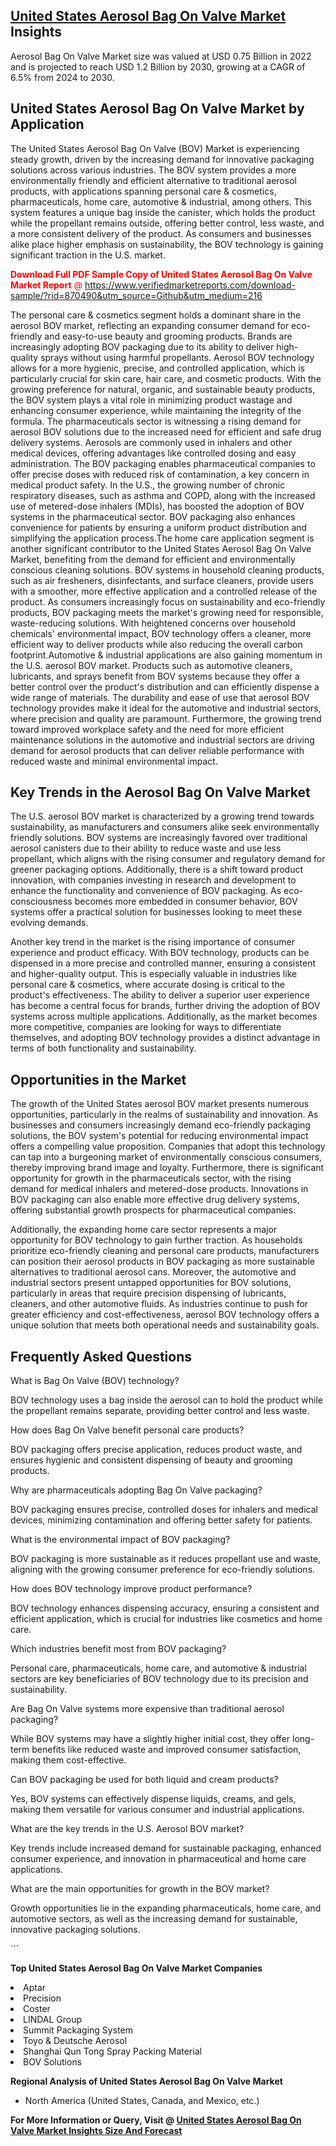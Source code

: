<h2><a href="https://www.verifiedmarketreports.com/download-sample/?rid=870490&amp;utm_source=Github&amp;utm_medium=216" target="_blank">United States Aerosol Bag On Valve Market</a> Insights</h2><p>Aerosol Bag On Valve Market size was valued at USD 0.75 Billion in 2022 and is projected to reach USD 1.2 Billion by 2030, growing at a CAGR of 6.5% from 2024 to 2030.</p><p><h2>United States Aerosol Bag On Valve Market by Application</h2><p>The United States Aerosol Bag On Valve (BOV) Market is experiencing steady growth, driven by the increasing demand for innovative packaging solutions across various industries. The BOV system provides a more environmentally friendly and efficient alternative to traditional aerosol products, with applications spanning personal care & cosmetics, pharmaceuticals, home care, automotive & industrial, among others. This system features a unique bag inside the canister, which holds the product while the propellant remains outside, offering better control, less waste, and a more consistent delivery of the product. As consumers and businesses alike place higher emphasis on sustainability, the BOV technology is gaining significant traction in the U.S. market. <p><span class=""><span style="color: #ff0000;"><strong>Download Full PDF Sample Copy of United States Aerosol Bag On Valve Market Report</strong> @ </span><a href="https://www.verifiedmarketreports.com/download-sample/?rid=870490&amp;utm_source=Github&amp;utm_medium=216" target="_blank">https://www.verifiedmarketreports.com/download-sample/?rid=870490&amp;utm_source=Github&amp;utm_medium=216</a></span></p>The personal care & cosmetics segment holds a dominant share in the aerosol BOV market, reflecting an expanding consumer demand for eco-friendly and easy-to-use beauty and grooming products. Brands are increasingly adopting BOV packaging due to its ability to deliver high-quality sprays without using harmful propellants. Aerosol BOV technology allows for a more hygienic, precise, and controlled application, which is particularly crucial for skin care, hair care, and cosmetic products. With the growing preference for natural, organic, and sustainable beauty products, the BOV system plays a vital role in minimizing product wastage and enhancing consumer experience, while maintaining the integrity of the formula. The pharmaceuticals sector is witnessing a rising demand for aerosol BOV solutions due to the increased need for efficient and safe drug delivery systems. Aerosols are commonly used in inhalers and other medical devices, offering advantages like controlled dosing and easy administration. The BOV packaging enables pharmaceutical companies to offer precise doses with reduced risk of contamination, a key concern in medical product safety. In the U.S., the growing number of chronic respiratory diseases, such as asthma and COPD, along with the increased use of metered-dose inhalers (MDIs), has boosted the adoption of BOV systems in the pharmaceutical sector. BOV packaging also enhances convenience for patients by ensuring a uniform product distribution and simplifying the application process.The home care application segment is another significant contributor to the United States Aerosol Bag On Valve Market, benefiting from the demand for efficient and environmentally conscious cleaning solutions. BOV systems in household cleaning products, such as air fresheners, disinfectants, and surface cleaners, provide users with a smoother, more effective application and a controlled release of the product. As consumers increasingly focus on sustainability and eco-friendly products, BOV packaging meets the market's growing need for responsible, waste-reducing solutions. With heightened concerns over household chemicals' environmental impact, BOV technology offers a cleaner, more efficient way to deliver products while also reducing the overall carbon footprint.Automotive & industrial applications are also gaining momentum in the U.S. aerosol BOV market. Products such as automotive cleaners, lubricants, and sprays benefit from BOV systems because they offer a better control over the product's distribution and can efficiently dispense a wide range of materials. The durability and ease of use that aerosol BOV technology provides make it ideal for the automotive and industrial sectors, where precision and quality are paramount. Furthermore, the growing trend toward improved workplace safety and the need for more efficient maintenance solutions in the automotive and industrial sectors are driving demand for aerosol products that can deliver reliable performance with reduced waste and minimal environmental impact. <h2>Key Trends in the Aerosol Bag On Valve Market</h2><p>The U.S. aerosol BOV market is characterized by a growing trend towards sustainability, as manufacturers and consumers alike seek environmentally friendly solutions. BOV systems are increasingly favored over traditional aerosol canisters due to their ability to reduce waste and use less propellant, which aligns with the rising consumer and regulatory demand for greener packaging options. Additionally, there is a shift toward product innovation, with companies investing in research and development to enhance the functionality and convenience of BOV packaging. As eco-consciousness becomes more embedded in consumer behavior, BOV systems offer a practical solution for businesses looking to meet these evolving demands.</p><p>Another key trend in the market is the rising importance of consumer experience and product efficacy. With BOV technology, products can be dispensed in a more precise and controlled manner, ensuring a consistent and higher-quality output. This is especially valuable in industries like personal care & cosmetics, where accurate dosing is critical to the product's effectiveness. The ability to deliver a superior user experience has become a central focus for brands, further driving the adoption of BOV systems across multiple applications. Additionally, as the market becomes more competitive, companies are looking for ways to differentiate themselves, and adopting BOV technology provides a distinct advantage in terms of both functionality and sustainability.<h2>Opportunities in the Market</h2><p>The growth of the United States aerosol BOV market presents numerous opportunities, particularly in the realms of sustainability and innovation. As businesses and consumers increasingly demand eco-friendly packaging solutions, the BOV system's potential for reducing environmental impact offers a compelling value proposition. Companies that adopt this technology can tap into a burgeoning market of environmentally conscious consumers, thereby improving brand image and loyalty. Furthermore, there is significant opportunity for growth in the pharmaceuticals sector, with the rising demand for medical inhalers and metered-dose products. Innovations in BOV packaging can also enable more effective drug delivery systems, offering substantial growth prospects for pharmaceutical companies.</p><p>Additionally, the expanding home care sector represents a major opportunity for BOV technology to gain further traction. As households prioritize eco-friendly cleaning and personal care products, manufacturers can position their aerosol products in BOV packaging as more sustainable alternatives to traditional aerosol cans. Moreover, the automotive and industrial sectors present untapped opportunities for BOV solutions, particularly in areas that require precision dispensing of lubricants, cleaners, and other automotive fluids. As industries continue to push for greater efficiency and cost-effectiveness, aerosol BOV technology offers a unique solution that meets both operational needs and sustainability goals.</p><h2>Frequently Asked Questions</h2><p>What is Bag On Valve (BOV) technology?</p><p>BOV technology uses a bag inside the aerosol can to hold the product while the propellant remains separate, providing better control and less waste.</p><p>How does Bag On Valve benefit personal care products?</p><p>BOV packaging offers precise application, reduces product waste, and ensures hygienic and consistent dispensing of beauty and grooming products.</p><p>Why are pharmaceuticals adopting Bag On Valve packaging?</p><p>BOV packaging ensures precise, controlled doses for inhalers and medical devices, minimizing contamination and offering better safety for patients.</p><p>What is the environmental impact of BOV packaging?</p><p>BOV packaging is more sustainable as it reduces propellant use and waste, aligning with the growing consumer preference for eco-friendly solutions.</p><p>How does BOV technology improve product performance?</p><p>BOV technology enhances dispensing accuracy, ensuring a consistent and efficient application, which is crucial for industries like cosmetics and home care.</p><p>Which industries benefit most from BOV packaging?</p><p>Personal care, pharmaceuticals, home care, and automotive & industrial sectors are key beneficiaries of BOV technology due to its precision and sustainability.</p><p>Are Bag On Valve systems more expensive than traditional aerosol packaging?</p><p>While BOV systems may have a slightly higher initial cost, they offer long-term benefits like reduced waste and improved consumer satisfaction, making them cost-effective.</p><p>Can BOV packaging be used for both liquid and cream products?</p><p>Yes, BOV systems can effectively dispense liquids, creams, and gels, making them versatile for various consumer and industrial applications.</p><p>What are the key trends in the U.S. Aerosol BOV market?</p><p>Key trends include increased demand for sustainable packaging, enhanced consumer experience, and innovation in pharmaceutical and home care applications.</p><p>What are the main opportunities for growth in the BOV market?</p><p>Growth opportunities lie in the expanding pharmaceuticals, home care, and automotive sectors, as well as the increasing demand for sustainable, innovative packaging solutions.</p>```</p><p><strong>Top United States Aerosol Bag On Valve Market Companies</strong></p><div data-test-id=""><p><li>Aptar</li><li> Precision</li><li> Coster</li><li> LINDAL Group</li><li> Summit Packaging System</li><li> Toyo & Deutsche Aerosol</li><li> Shanghai Qun Tong Spray Packing Material</li><li> BOV Solutions</li></p><div><strong>Regional Analysis of&nbsp;United States Aerosol Bag On Valve Market</strong></div><ul><li dir="ltr"><p dir="ltr">North America&nbsp;(United States, Canada, and Mexico, etc.)</p></li></ul><p><strong>For More Information or Query, Visit @&nbsp;</strong><strong><a href="https://www.verifiedmarketreports.com/product/aerosol-bag-on-valve-market/?utm_source=Github&amp;utm_medium=216" target="_blank">United States Aerosol Bag On Valve Market Insights Size And Forecast</a></strong></p></div>
